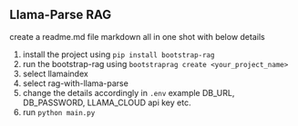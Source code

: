 ## Llama-Parse RAG

create a readme.md file markdown all in one shot with below details

1. install the project using `pip install bootstrap-rag`
2. run the bootstrap-rag using `bootstraprag create <your_project_name>`
3. select llamaindex
4. select rag-with-llama-parse
5. change the details accordingly in `.env` example DB_URL, DB_PASSWORD, LLAMA_CLOUD api key etc.
6. run `python main.py`
